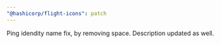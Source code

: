 ```yaml
---
"@hashicorp/flight-icons": patch
---
```


Ping idendity name fix, by removing space. Description updated as well.
